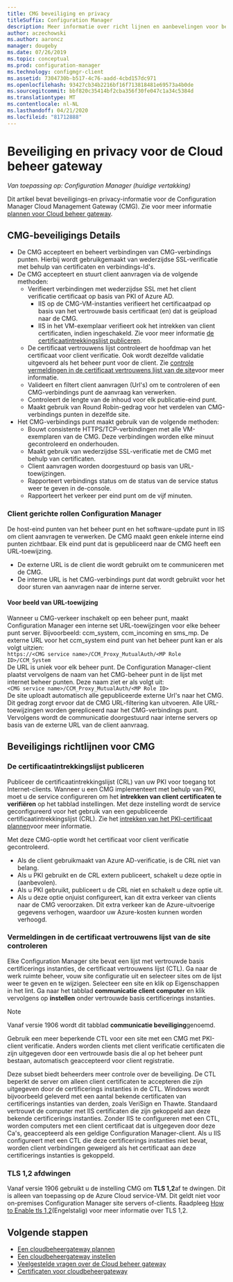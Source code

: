 ```yaml
---
title: CMG beveiliging en privacy
titleSuffix: Configuration Manager
description: Meer informatie over richt lijnen en aanbevelingen voor beveiliging en privacy met de Cloud beheer gateway.
author: aczechowski
ms.author: aaroncz
manager: dougeby
ms.date: 07/26/2019
ms.topic: conceptual
ms.prod: configuration-manager
ms.technology: configmgr-client
ms.assetid: 7304730b-b517-4c76-aadd-4cbd157dc971
ms.openlocfilehash: 93427cb34b2216bf16f713818481e69573a4b0de
ms.sourcegitcommit: bbf820c35414bf2cba356f30fe047c1a34c5384d
ms.translationtype: MT
ms.contentlocale: nl-NL
ms.lasthandoff: 04/21/2020
ms.locfileid: "81712888"
---
```

# <a name="security-and-privacy-for-the-cloud-management-gateway"></a>Beveiliging en privacy voor de Cloud beheer gateway

*Van toepassing op: Configuration Manager (huidige vertakking)*

Dit artikel bevat beveiligings-en privacy-informatie voor de Configuration Manager Cloud Management Gateway (CMG). Zie voor meer informatie [plannen voor Cloud beheer gateway](plan-cloud-management-gateway.md).

## <a name="cmg-security-details"></a>CMG-beveiligings Details

- De CMG accepteert en beheert verbindingen van CMG-verbindings punten. Hierbij wordt gebruikgemaakt van wederzijdse SSL-verificatie met behulp van certificaten en verbindings-Id's.
- De CMG accepteert en stuurt client aanvragen via de volgende methoden:
    - Verifieert verbindingen met wederzijdse SSL met het client verificatie certificaat op basis van PKI of Azure AD.
      - IIS op de CMG-VM-instanties verifieert het certificaatpad op basis van het vertrouwde basis certificaat (en) dat is geüpload naar de CMG.
      - IIS in het VM-exemplaar verifieert ook het intrekken van client certificaten, indien ingeschakeld. Zie voor meer informatie [de certificaatintrekkingslijst publiceren](#bkmk_crl).
    - De certificaat vertrouwens lijst controleert de hoofdmap van het certificaat voor client verificatie. Ook wordt dezelfde validatie uitgevoerd als het beheer punt voor de client. Zie [controle vermeldingen in de certificaat vertrouwens lijst van de site](#bkmk_ctl)voor meer informatie.
    - Valideert en filtert client aanvragen (Url's) om te controleren of een CMG-verbindings punt de aanvraag kan verwerken.  
    - Controleert de lengte van de inhoud voor elk publicatie-eind punt.
    - Maakt gebruik van Round Robin-gedrag voor het verdelen van CMG-verbindings punten in dezelfde site.
- Het CMG-verbindings punt maakt gebruik van de volgende methoden:
    - Bouwt consistente HTTPS/TCP-verbindingen met alle VM-exemplaren van de CMG. Deze verbindingen worden elke minuut gecontroleerd en onderhouden.
    - Maakt gebruik van wederzijdse SSL-verificatie met de CMG met behulp van certificaten.
    - Client aanvragen worden doorgestuurd op basis van URL-toewijzingen.
    - Rapporteert verbindings status om de status van de service status weer te geven in de-console.
    - Rapporteert het verkeer per eind punt om de vijf minuten.

### <a name="configuration-manager-client-facing-roles"></a>Client gerichte rollen Configuration Manager

De host-eind punten van het beheer punt en het software-update punt in IIS om client aanvragen te verwerken. De CMG maakt geen enkele interne eind punten zichtbaar. Elk eind punt dat is gepubliceerd naar de CMG heeft een URL-toewijzing.

- De externe URL is de client die wordt gebruikt om te communiceren met de CMG.
- De interne URL is het CMG-verbindings punt dat wordt gebruikt voor het door sturen van aanvragen naar de interne server.

#### <a name="url-mapping-example"></a>Voor beeld van URL-toewijzing

Wanneer u CMG-verkeer inschakelt op een beheer punt, maakt Configuration Manager een interne set URL-toewijzingen voor elke beheer punt server. Bijvoorbeeld: ccm_system, ccm_incoming en sms_mp. De externe URL voor het ccm_system eind punt van het beheer punt kan er als volgt uitzien:  
`https://<CMG service name>/CCM_Proxy_MutualAuth/<MP Role ID>/CCM_System`  
De URL is uniek voor elk beheer punt. De Configuration Manager-client plaatst vervolgens de naam van het CMG-beheer punt in de lijst met internet beheer punten. Deze naam ziet er als volgt uit:  
`<CMG service name>/CCM_Proxy_MutualAuth/<MP Role ID>`  
De site uploadt automatisch alle gepubliceerde externe Url's naar het CMG. Dit gedrag zorgt ervoor dat de CMG URL-filtering kan uitvoeren. Alle URL-toewijzingen worden gerepliceerd naar het CMG-verbindings punt. Vervolgens wordt de communicatie doorgestuurd naar interne servers op basis van de externe URL van de client aanvraag.


## <a name="security-guidance-for-cmg"></a>Beveiligings richtlijnen voor CMG

<a name="bkmk_crl"></a>

### <a name="publish-the-certificate-revocation-list"></a>De certificaatintrekkingslijst publiceren

Publiceer de certificaatintrekkingslijst (CRL) van uw PKI voor toegang tot Internet-clients. Wanneer u een CMG implementeert met behulp van PKI, moet u de service configureren om het **intrekken van client certificaten te verifiëren** op het tabblad instellingen. Met deze instelling wordt de service geconfigureerd voor het gebruik van een gepubliceerde certificaatintrekkingslijst (CRL). Zie het [intrekken van het PKI-certificaat plannen](../../../plan-design/security/plan-for-security.md#BKMK_PlanningForCRLs)voor meer informatie.

Met deze CMG-optie wordt het certificaat voor client verificatie gecontroleerd.

- Als de client gebruikmaakt van Azure AD-verificatie, is de CRL niet van belang.
- Als u PKI gebruikt en de CRL extern publiceert, schakelt u deze optie in (aanbevolen).
- Als u PKI gebruikt, publiceert u de CRL niet en schakelt u deze optie uit.
- Als u deze optie onjuist configureert, kan dit extra verkeer van clients naar de CMG veroorzaken. Dit extra verkeer kan de Azure-uitvoerige gegevens verhogen, waardoor uw Azure-kosten kunnen worden verhoogd.<!-- SCCMDocs#1434 -->

<a name="bkmk_ctl"></a>

### <a name="review-entries-in-the-sites-certificate-trust-list"></a>Vermeldingen in de certificaat vertrouwens lijst van de site controleren

<!--503739-->
Elke Configuration Manager site bevat een lijst met vertrouwde basis certificerings instanties, de certificaat vertrouwens lijst (CTL). Ga naar de werk ruimte beheer, vouw site configuratie uit en selecteer sites om de lijst weer te geven en te wijzigen. Selecteer een site en klik op Eigenschappen in het lint. Ga naar het tabblad **communicatie client computer** en klik vervolgens op **instellen** onder vertrouwde basis certificerings instanties.

> [!Note]
> Vanaf versie 1906 wordt dit tabblad **communicatie beveiliging**genoemd.<!-- SCCMDocs#1645 -->  

Gebruik een meer beperkende CTL voor een site met een CMG met PKI-client verificatie. Anders worden clients met client verificatie certificaten die zijn uitgegeven door een vertrouwde basis die al op het beheer punt bestaan, automatisch geaccepteerd voor client registratie.

Deze subset biedt beheerders meer controle over de beveiliging. De CTL beperkt de server om alleen client certificaten te accepteren die zijn uitgegeven door de certificerings instanties in de CTL. Windows wordt bijvoorbeeld geleverd met een aantal bekende certificaten van certificerings instanties van derden, zoals VeriSign en Thawte. Standaard vertrouwt de computer met IIS certificaten die zijn gekoppeld aan deze bekende certificerings instanties. Zonder IIS te configureren met een CTL, worden computers met een client certificaat dat is uitgegeven door deze Ca's, geaccepteerd als een geldige Configuration Manager-client. Als u IIS configureert met een CTL die deze certificerings instanties niet bevat, worden client verbindingen geweigerd als het certificaat aan deze certificerings instanties is gekoppeld.

### <a name="enforce-tls-12"></a><a name="bkmk_tls"></a>TLS 1,2 afdwingen

<!-- SCCMDocs-pr#4021 -->

Vanaf versie 1906 gebruikt u de instelling CMG om **TLS 1,2**af te dwingen. Dit is alleen van toepassing op de Azure Cloud service-VM. Dit geldt niet voor on-premises Configuration Manager site servers of-clients. Raadpleeg [How to Enable tls 1,2](../../../plan-design/security/enable-tls-1-2.md)(Engelstalig) voor meer informatie over TLS 1,2.


<!--486209-->


<!-- ## Privacy information for CMG -->


## <a name="next-steps"></a>Volgende stappen

- [Een cloudbeheergateway plannen](plan-cloud-management-gateway.md)
- [Een cloudbeheergateway instellen](setup-cloud-management-gateway.md)
- [Veelgestelde vragen over de Cloud beheer gateway](cloud-management-gateway-faq.md)
- [Certificaten voor cloudbeheergateway](certificates-for-cloud-management-gateway.md)
